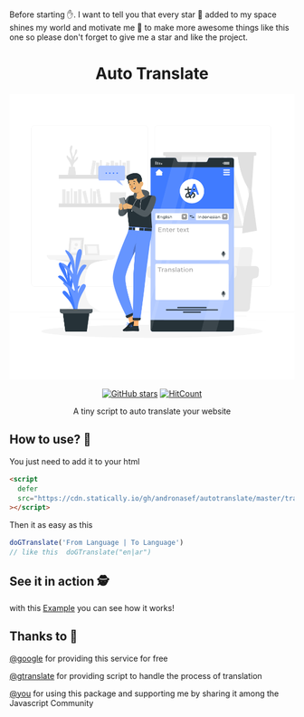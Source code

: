 Before starting ✋. I want to tell you that every star 🌟 added to my space shines my world and motivate me 💪 to make more awesome things like this one so please don't forget to give me a star and like the project.

<h1 align="center">Auto Translate </h1>
<a href="https://andronasef.github.io/autotranslate"><img src="example/public/translation.svg"/></a>

<div align="center" style="margin-top:10px"> 
  
[![GitHub stars](https://img.shields.io/github/stars/andronasef/autotranslate.svg?style=flat&label=Star&maxAge=3600&logo=github&color=success)](https://github.com/andronasef/iconify_flutter/)
[![HitCount](https://hits.dwyl.com/andronasef/autotranslate.svg?style=flat)](https://hits.dwyl.com/andronasef/iconify_flutter)

</div>

<p align="center">A tiny script to auto translate your website</p>

## How to use? 🤔

You just need to add it to your html <head></head>

```html
<script
  defer
  src="https://cdn.statically.io/gh/andronasef/autotranslate/master/translate.js"
></script>
```

Then it as easy as this

```js
doGTranslate('From Language | To Language')
// like this  doGTranslate("en|ar")
```

## See it in action 🕵️

with this [Example](https://andronasef.github.io/autotranslate) you can see how it works!

## Thanks to 🙏

[@google](https://translate.google.com/) for providing this service for free

[@gtranslate](https://gtranslate.io/) for providing script to handle the process of translation

[@you](https://www.reactiongifs.us/wp-content/uploads/2019/03/Thank-U.gif) for using this package and supporting me by sharing it among the Javascript Community
